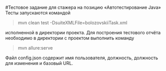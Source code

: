 #Тестовое задание для стажера на позицию «Автотестирование Java»
Тесты запускаются командой 
>mvn clean test -DsuiteXMLFile=bolozovskiiTask.xml
>
исполненной в директории проекта.
Для построения тестового отчёта необходимо в директории
с проектом выполнить команду 
>mvn allure:serve
>
Файл config.json содержит имя пользователя, должность, должность для изменения и базовый URL.
